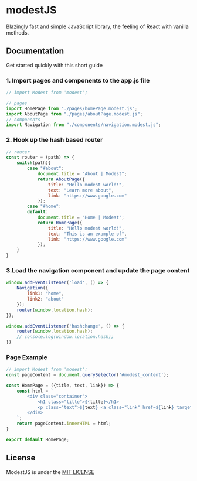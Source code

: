 # modestJS
Blazingly fast and simple JavaScript library, the feeling of React with vanilla methods.

## Documentation

Get started quickly with this short guide

### 1. Import pages and components to the app.js file

```js
// import Modest from 'modest';

// pages
import HomePage from "./pages/homePage.modest.js";
import AboutPage from "./pages/aboutPage.modest.js";
// components
import Navigation from "./components/navigation.modest.js";
```

### 2. Hook up the hash based router

```js
// router
const router = (path) => {
    switch(path){
        case "#about":
            document.title = "About | Modest";
            return AboutPage({
                title: "Hello modest world!",
                text: "Learn more about",
                link: "https://www.google.com"
            });
        case "#home":
        default:
            document.title = "Home | Modest";
            return HomePage({
                title: "Hello modest world!",
                text: "This is an example of",
                link: "https://www.google.com"
            });
    }
}
```

### 3.Load the navigation component and update the page content
```js
window.addEventListener('load', () => {
    Navigation({
        link1: "home",
        link2: "about"
    });
    router(window.location.hash);
});

window.addEventListener('hashchange', () => {
    router(window.location.hash);
    // console.log(window.location.hash);
})
```

### Page Example

```js
// import Modest from 'modest';
const pageContent = document.querySelector('#modest_content');

const HomePage = ({title, text, link}) => {
    const html = `
        <div class="container">
            <h1 class="title">${title}</h1>
            <p class="text">${text} <a class="link" href=${link} target="_blank">ModestJS</a></p>
        </div>
    `;
    return pageContent.innerHTML = html;
}

export default HomePage;
```

## License
ModestJS is under the [MIT LICENSE](https://github.com/ionutrogojan/modestJS/blob/main/LICENSE)
